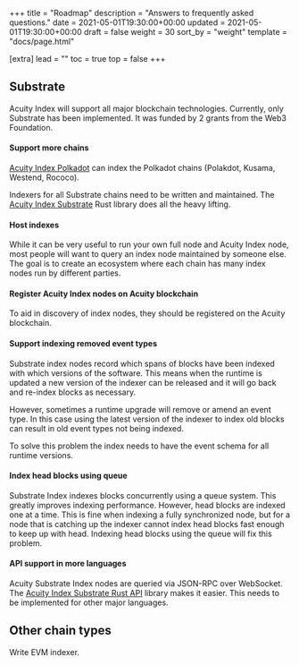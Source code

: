+++
title = "Roadmap"
description = "Answers to frequently asked questions."
date = 2021-05-01T19:30:00+00:00
updated = 2021-05-01T19:30:00+00:00
draft = false
weight = 30
sort_by = "weight"
template = "docs/page.html"

[extra]
lead = ""
toc = true
top = false
+++

## Substrate

Acuity Index will support all major blockchain technologies. Currently, only Substrate has been implemented. It was funded by 2 grants from the Web3 Foundation.


#### Support more chains

[Acuity Index Polkadot](https://github.com/acuity-network/acuity-index-polkadot) can index the Polkadot chains (Polakdot, Kusama, Westend, Rococo).

Indexers for all Substrate chains need to be written and maintained. The [Acuity Index Substrate](https://github.com/acuity-network/acuity-index-substrate) Rust library does all the heavy lifting.


#### Host indexes

While it can be very useful to run your own full node and Acuity Index node, most people will want to query an index node maintained by someone else. The goal is to create an ecosystem where each chain has many index nodes run by different parties.


#### Register Acuity Index nodes on Acuity blockchain

To aid in discovery of index nodes, they should be registered on the Acuity blockchain.


#### Support indexing removed event types

Substrate index nodes record which spans of blocks have been indexed with which versions of the software. This means when the runtime is updated a new version of the indexer can be released and it will go back and re-index blocks as necessary.

However, sometimes a runtime upgrade will remove or amend an event type. In this case using the latest version of the indexer to index old blocks can result in old event types not being indexed.

To solve this problem the index needs to have the event schema for all runtime versions.


#### Index head blocks using queue

Substrate Index indexes blocks concurrently using a queue system. This greatly improves indexing performance. However, head blocks are indexed one at a time. This is fine when indexing a fully synchronized node, but for a node that is catching up the indexer cannot index head blocks fast enough to keep up with head. Indexing head blocks using the queue will fix this problem. 


#### API support in more languages

Acuity Substrate Index nodes are queried via JSON-RPC over WebSocket. The [Acuity Index Substrate Rust API](https://github.com/acuity-network/acuity-index-substrate-api-rs) library makes it easier. This needs to be implemented for other major languages.


## Other chain types


Write EVM indexer.

